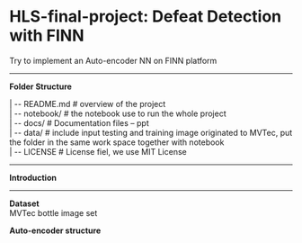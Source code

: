 # HLS-final-project: Defeat Detection with FINN
Try to implement an Auto-encoder NN on FINN platform
***
__Folder Structure__

| -- README.md		# overview of the project  
| -- notebook/     # the notebook use to run the whole project  
| -- docs/			  # Documentation files – ppt  
| -- data/       # include input testing and training image originated to MVTec, put the folder in the same work space together with notebook   
| -- LICENSE		  # License fiel, we use MIT License

***

__Introduction__
***
__Dataset__  
MVTec bottle image set  

__Auto-encoder structure__  


